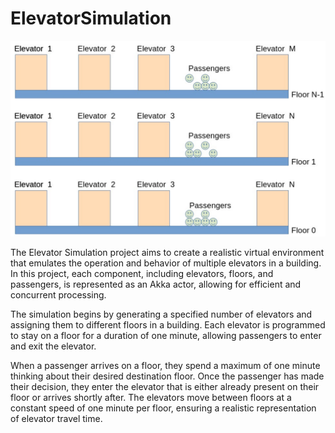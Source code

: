 # ElevatorSimulation

![Alt text](assets/images/elevator_simulation.png?raw=true "Figure 1: Elevator Simulation")

The Elevator Simulation project aims to create a realistic virtual environment that emulates the operation and behavior of multiple elevators in a building. In this project, each component, including elevators, floors, and passengers, is represented as an Akka actor, allowing for efficient and concurrent processing.

The simulation begins by generating a specified number of elevators and assigning them to different floors in a building. Each elevator is programmed to stay on a floor for a duration of one minute, allowing passengers to enter and exit the elevator.  

When a passenger arrives on a floor, they spend a maximum of one minute thinking about their desired destination floor. Once the passenger has made their decision, they enter the elevator that is either already present on their floor or arrives shortly after. The elevators move between floors at a constant speed of one minute per floor, ensuring a realistic representation of elevator travel time.
